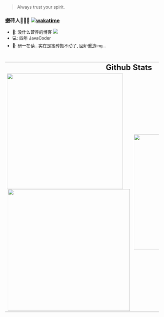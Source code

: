 > Always trust your spirit.


### 搬砖人🧱🧱🧱 [![wakatime](https://wakatime.com/badge/user/a9afa94f-c553-4629-b4b7-88cbcd06c9f1.svg)](https://wakatime.com/@a9afa94f-c553-4629-b4b7-88cbcd06c9f1)

- 📙: 没什么营养的博客 <a href="http://blog.wttch.com"><img src="https://img.shields.io/badge/🌱%20-我的博客-brightness.svg" /></a>
- 💻: 四年 JavaCoder
- 🏫: 研一在读...实在是搬砖搬不动了, 回炉重造ing...


<br/>


<table style="border:none;font-size:0.92em;">  
  <tr>
    <td style="border:none;" align="center" colspan=2>
    <font style="font-size:25px"><strong> Github Stats </strong></font>
    </td>
  </tr>
  <tr>
  <td style="border:none;" align="center">
    <img align="left" src="https://github-readme-stats.vercel.app/api?username=wttch96&count_private=true&show_icons=true&hide=contribs&include_all_commits=true&theme=vue" width="380" />
    <img align="right" src="https://github-readme-stats.vercel.app/api/wakatime?username=wttch96&layout=compact" width="400"/>
  </td>
  <td style="border:none;" align="center">
    <img align="left" src="https://github-readme-stats.vercel.app/api/top-langs/?username=wttch96&layout=donut" width="380"/>
  </td>
  </tr>
</table>





